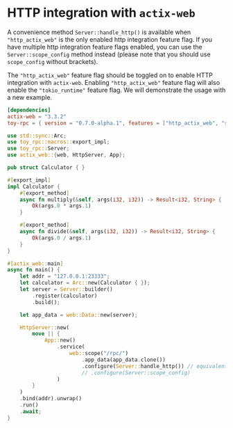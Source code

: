 # HTTP integration with `actix-web`

A convenience method `Server::handle_http()` is available when `"http_actix_web"` is the only enabled http integration feature flag. If you have multiple http integration feature flags enabled, you can use the `Server::scope_config` method instead (please note that you should use `scope_config` without brackets).

The `"http_actix_web"` feature flag should be toggled on to enable HTTP integration with `actix-web`. Enabling `"http_actix_web"` feature flag will also enable the `"tokio_runtime"` feature flag. We will demonstrate the usage with a new example.

```toml
[dependencies]
actix-web = "3.3.2"
toy-rpc = { version = "0.7.0-alpha.1", features = ["http_actix_web", "server"] }
```

```rust 
use std::sync::Arc;
use toy_rpc::macros::export_impl;
use toy_rpc::Server;
use actix_web::{web, HttpServer, App};

pub struct Calculator { }

#[export_impl]
impl Calculator {
    #[export_method]
    async fn multiply(&self, args(i32, i32)) -> Result<i32, String> {
        Ok(args.0 * args.1)
    }

    #[export_method]
    async fn divide(&self, args(i32, i32)) -> Result<i32, String> {
        Ok(args.0 / args.1)
    }
}

#[actix_web::main]
async fn main() {
    let addr = "127.0.0.1:23333";
    let calculator = Arc::new(Calculator { });
    let server = Server::builder()
        .register(calculator)
        .build();

    let app_data = web::Data::new(server);

    HttpServer::new(
        move || {
            App::new()
                .service(
                    web::scope("/rpc/")
                        .app_data(app_data.clone())
                        .configure(Server::handle_http()) // equivalent to the line below
                        // .configure(Server::scope_config)
                )
        }
    )
    .bind(addr).unwrap()
    .run()
    .await;
}
```